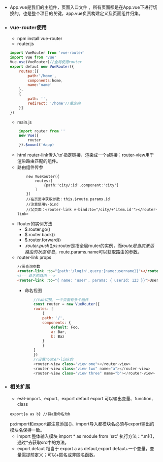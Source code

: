 - App.vue是我们的主组件，页面入口文件 ，所有页面都是在App.vue下进行切换的。也是整个项目的关键，app.vue负责构建定义及页面组件归集。
* ### vue-router使用 ###
    - npm install vue-router
    - router.js
    ``` js
    import VueRouter from 'vue-router'
    import Vue from 'vue'
    Vue.use(VueRouter)//全局使用router
    export defaut new VueRouter({
        routes:[{
            path:'/home',
            components:home,
            name:'name'
        },
        {
            path: '',
            redirect: '/home'//重定向
        }]
    })
    ``` 
    - main.js
    ``` js
        import router from ''
        new Vue({
            router
        }).$mount('#app)
    ```
    - html
    router-link传入'to'指定链接，渲染成一个a链接；router-view用于渲染路由匹配的组件。
    - 路由组件传参
        ```
            new VueRouter({
                routes:[
                    {path:'city/:id',component:'city'}
                ]
            })
            //在页面中获取参数：this.$route.params.id
            //注意使用v-bind
            //父页面：<router-link v-bind:to="/city/+'item.id'"></router-link>
        ```
    - Router的实例方法
        - $.router.go()
        - $.router.back()
        - $.router.forward()
        - $.router.push()
        ps:$router是指全局router的实例，而$route是当前激活路由的状态信息，$route.params.name可以获取路由的参数。
    - router-link props
        ``` html
        //带查询参数
        <router-link :to="{path:'/login',query:{name:username}}"></router-link>
        <!-- 命名的路由 -->
        <router-link :to="{ name: 'user', params: { userId: 123 }}">User</router-link>  
        ```
        - 命名视图
            ``` js
                //tab切换，一个页面有多个组件
                const router = new VueRouter({
                routes: [
                    {
                    path: '/',
                    components: {
                        default: Foo,
                        a: Bar,
                        b: Baz
                    }
                    }
                ]
                })
                //设置router-link的
                <router-view class="view one"></router-view>
                <router-view class="view two" name="a"></router-view>
                <router-view class="view three" name="b"></router-view>
            ```
* ### 相关扩展 ###
    - es6-import、export、export defaut
    export 可以输出变量、function、class
    ```
    export{a as b} //将a重命名为b
    ```
    ps:import和export都注意添加{}、import导入都模块名必须与export输出的模块名保持一致。
    - import 整体输入模块
    import * as module from 'src'
    执行方法：*.m1()，通过\*去获取src中的方法。
    - export defaut
    相当于 export a as defaut,export defaut+一个变量，变量需提前定义；可以+匿名或非匿名函数。



